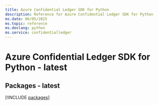 ```yaml
---
title: Azure Confidential Ledger SDK for Python
description: Reference for Azure Confidential Ledger SDK for Python
ms.date: 06/05/2025
ms.topic: reference
ms.devlang: python
ms.service: confidentialledger
---
```

# Azure Confidential Ledger SDK for Python - latest
## Packages - latest
[!INCLUDE [packages](confidential-ledger-index.md)]